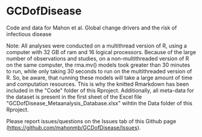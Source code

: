 # GCDofDisease
Code and data for Mahon et al. Global change drivers and the risk of infectious disease

Note: All analyses were conducted on a multithread version of R, using a computer with 32 GB of ram and 16 logical processors. Because of the large number of observations and studies, on a non-multithreaded version of R on the same computer, the rma.mv() models took greater than 30 minutes to run, while only taking 30 seconds to run on the multithreaded version of R. So, be aware, that running these models will take a large amount of time and computation resources. This is why the knitted Rmarkdown has been included in the "Code" folder of this Rproject. Additionally, all meta-data for the dataset is present in the first sheet of the Excel file "GCDofDisease_Metaanalysis_Database.xlsx" wihtin the Data folder of this Rproject.

Please report issues/questions on the Issues tab of this Github page (https://github.com/mahonmb/GCDofDisease/Issues).
